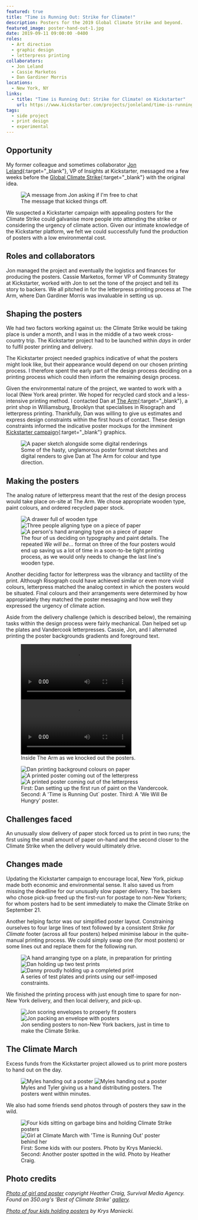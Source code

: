 ```yaml
---
featured: true
title: "Time is Running Out: Strike for Climate!"
description: Posters for the 2019 Global Climate Strike and beyond.
featured_image: poster-hand-out-1.jpg
date: 2019-09-11 09:00:00 -0400
roles: 
  - Art direction
  - graphic design
  - letterpress printing
collaborators:
  - Jon Leland
  - Cassie Marketos
  - Dan Gardiner Morris
locations:
  - New York, NY
links:
  - title: "Time is Running Out: Strike for Climate! on Kickstarter"
    url: https://www.kickstarter.com/projects/jonleland/time-is-running-out
tags:
  - side project
  - print design
  - experimental
---
```


## Opportunity
My former colleague and sometimes collaborator [Jon Leland](https://www.kickstarter.com/profile/jonleland/created){:target="_blank"}, VP of Insights at Kickstarter, messaged me a few weeks before the [Global Climate Strike](http://globalclimatestrike.net){:target="_blank"} with the original idea.

<figure>
  <img data-src="https://ik.imagekit.io/dw/work/time-is-running-out/text-message.jpg" alt="A message from Jon asking if I'm free to chat">
  <figcaption>The message that kicked things off.</figcaption>
</figure>

We suspected a Kickstarter campaign with appealing posters for the Climate Strike could galvanise more people into attending the strike or considering the urgency of climate action. Given our intimate knowledge of the Kickstarter platform, we felt we could successfully fund the production of posters with a low environmental cost.

## Roles and collaborators
Jon managed the project and eventually the logistics and finances for producing the posters. Cassie Marketos, former VP of Community Strategy at Kickstarter, worked with Jon to set the tone of the project and tell its story to backers. We all pitched in for the letterpress printing process at The Arm, where Dan Gardiner Morris was invaluable in setting us up.

## Shaping the posters
We had two factors working against us: the Climate Strike would be taking place is under a month, and I was in the middle of a two week cross-country trip. The Kickstarter project had to be launched within _days_ in order to fulfil poster printing and delivery.

The Kickstarter project needed graphics indicative of what the posters might look like, but their appearance would depend on our chosen printing process. I therefore spent the early part of the design process deciding on a printing process which could then inform the remaining design process.

Given the environmental nature of the project, we wanted to work with a local (New York area) printer. We hoped for recycled card stock and a less-intensive printing method. I contacted Dan at [The Arm](http://thearmnyc.com){:target="_blank"}, a print shop in Williamsburg, Brooklyn that specialises in Risograph and letterpress printing. Thankfully, Dan was willing to give us estimates and express design constraints within the first hours of contact. These design constraints informed the indicative poster mockups for the imminent [Kickstarter campaign](https://www.kickstarter.com/projects/jonleland/time-is-running-out){:target="_blank"} graphics.

<figure>
  <img data-src="https://ik.imagekit.io/dw/work/time-is-running-out/hasty-visuals.jpg" alt="A paper sketch alongside some digital renderings">
  <figcaption>Some of the hasty, unglamorous poster format sketches and digital renders to give Dan at The Arm for colour and type direction.</figcaption>
</figure>

## Making the posters
The analog nature of letterpress meant that the rest of the design process would take place on-site at The Arm. We chose appropriate wooden type, paint colours, and ordered recycled paper stock.

<figure>
  <img style="grid-column: span 2; grid-row: 1;" data-src="https://ik.imagekit.io/dw/work/time-is-running-out/wooden-type.jpg" alt="A drawer full of wooden type">
  <img style="grid-column: span 2; grid-row: span 2;" data-src="https://ik.imagekit.io/dw/work/time-is-running-out/cassie-jon-dan.jpg" alt="Three people aligning type on a piece of paper">
  <img style="grid-column: span 2; grid-row: span 2; text-align: right" data-src="https://ik.imagekit.io/dw/work/time-is-running-out/poster-mockup.jpg" alt="A person's hand arranging type on a piece of paper">
  <figcaption class="caption-right" style="grid-column: span 2; grid-row: 2;">The four of us deciding on typography and paint details. The repeated <em>We will be...</em> format on three of the four posters would end up saving us a lot of time in a soon-to-be tight printing process, as we would only needs to change the last line's wooden type.</figcaption>
</figure>

Another deciding factor for letterpress was the vibrancy and tactility of the print. Although Risograph could have achieved similar or even more vivid colours, letterpress matched the analog context in which the posters would be situated. Final colours and their arrangements were determined by how appropriately they matched the poster messaging and how well they expressed the urgency of climate action.

Aside from the delivery challenge (which is described below), the remaining tasks within the design process were fairly mechanical. Dan helped set up the plates and Vandercook letterpresses. Cassie, Jon, and I alternated printing the poster backgrounds gradients and foreground text.

<figure class="even-two">
  <video playsinline controls>
    <source src="https://ik.imagekit.io/dw/video/cassie-vandercook.mp4" type="video/mp4">
  </video>
  <video playsinline controls>
    <source src="https://ik.imagekit.io/dw/video/the-arm-process.mp4" type="video/mp4">
  </video>
  <figcaption>Inside The Arm as we knocked out the posters.</figcaption>
</figure>

<figure>
  <img style="grid-column: span 2; grid-row: 1;" data-src="https://ik.imagekit.io/dw/work/time-is-running-out/dan-setting-up-colours.jpg" alt="Dan printing background colours on paper">
  <img style="grid-column: span 2; grid-row: 1;" data-src="https://ik.imagekit.io/dw/work/time-is-running-out/time-is-running-out-press.jpg" alt="A printed poster coming out of the letterpress">
  <img style="grid-column: span 2; grid-row: span 2;" data-src="https://ik.imagekit.io/dw/work/time-is-running-out/we-will-be-hungry-press.jpg" alt="A printed poster coming out of the letterpress">
  <figcaption class="caption-right" style="grid-column: 3 / 5; grid-row: 2;">First: Dan setting up the first run of paint on the Vandercook. Second: A 'Time is Running Out` poster. Third: A 'We Will Be Hungry' poster.</figcaption>
</figure>

## Challenges faced
An unusually slow delivery of paper stock forced us to print in two runs; the first using the small amount of paper on-hand and the second closer to the Climate Strike when the delivery would ultimately drive.

## Changes made
Updating the Kickstarter campaign to encourage local, New York, pickup made both economic and environmental sense. It also saved us from missing the deadline for our unusually slow paper delivery. The backers who chose pick-up freed up the first-run for postage to non-New Yorkers; for whom posters had to be sent immediately to make the Climate Strike on September 21.

Another helping factor was our simplified poster layout. Constraining ourselves to four large lines of text followed by a consistent _Strike for Climate_ footer (across all four posters) helped minimise labour in the quite-manual printing process. We could simply swap one (for most posters) or some lines out and replace them for the following run.

<!-- Was even-three, now manual -->
<figure class="even-three">
  <img data-src="https://ik.imagekit.io/dw/work/time-is-running-out/type-stack.jpg" alt="A hand arranging type on a plate, in preparation for printing">
  <img data-src="https://ik.imagekit.io/dw/work/time-is-running-out/dan-with-test-posters.jpg" alt="Dan holding up two test prints">
  <img data-src="https://ik.imagekit.io/dw/work/time-is-running-out/danny-with-test-poster.jpg" alt="Danny proudly holding up a completed print">
  <figcaption>A series of test plates and prints using our self-imposed constraints.</figcaption>
</figure>

We finished the printing process with just enough time to spare for non-New York delivery, and then local delivery, and pick-up.

<figure class="even-two">
  <img data-src="https://ik.imagekit.io/dw/work/time-is-running-out/jon-scoring-envelopes.jpg" alt="Jon scoring envelopes to properly fit posters">
  <img data-src="https://ik.imagekit.io/dw/work/time-is-running-out/jon-packing.jpg" alt="Jon packing an envelope with posters">
  <figcaption>Jon sending posters to non-New York backers, just in time to make the Climate Strike.</figcaption>
</figure>

## The Climate March
Excess funds from the Kickstarter project allowed us to print more posters to hand out on the day. 

<figure>
  <img style="grid-column: span 2; grid-row: 1;" data-src="https://ik.imagekit.io/dw/work/time-is-running-out/poster-hand-out-2.jpg" alt="Myles handing out a poster">
  <img style="grid-column: span 4; grid-row: 1;" data-src="https://ik.imagekit.io/dw/work/time-is-running-out/poster-hand-out-1.jpg" alt="Myles handing out a poster">
  <figcaption>Myles and Tyler giving us a hand distributing posters. The posters went within minutes.</figcaption>
</figure>

We also had some friends send photos through of posters they saw in the wild.

<figure>
  <img style="grid-column: span 4; grid-row: 1;" data-src="https://ik.imagekit.io/dw/work/time-is-running-out/krys-maniecki.jpg" alt="Four kids sitting on garbage bins and holding Climate Strike posters">
  <img style="grid-column: span 2; grid-row: 1;" data-src="https://ik.imagekit.io/dw/work/time-is-running-out/heather-craig.jpg" alt="Girl at Climate March with 'Time is Running Out' poster behind her">
  <figcaption>First: Some kids with our posters. Photo by Krys Maniecki. Second: Another poster spotted in the wild. Photo by Heather Craig.</figcaption>
</figure>

## Photo credits

_[Photo of girl and poster]() copyright Heather Craig, Survival Media Agency. Found on 350.org's 'Best of Climate Strike' [gallery](https://350org.widencollective.com/portals/iucshiv3/GlobalClimateStrikesMultimediaHub/c/0891419c-b1be-43df-a7a5-0b6699bacf59)._

_[Photo of four kids holding posters]() by Krys Maniecki._